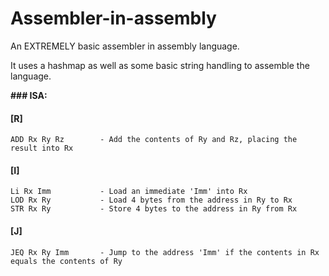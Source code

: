 # Assembler-in-assembly



An EXTREMELY basic assembler in assembly language.

It uses a hashmap as well as some basic string handling to assemble the language.

__### ISA:__



#### [R]
    ADD Rx Ry Rz        - Add the contents of Ry and Rz, placing the result into Rx


#### [I]
    Li Rx Imm           - Load an immediate 'Imm' into Rx
    LOD Rx Ry           - Load 4 bytes from the address in Ry to Rx
    STR Rx Ry           - Store 4 bytes to the address in Ry from Rx


#### [J]
    JEQ Rx Ry Imm       - Jump to the address 'Imm' if the contents in Rx equals the contents of Ry










